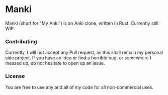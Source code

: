 # Manki

Manki (short for "My Anki") is an Anki clone, written in Rust. Currently still WIP.

### Contributing

Currently, I will not accept any Pull request, as this shall remain my personal side project.
If you have an idea or find a horrible bug, or somewhere I messed up, do not hesitate to open up an issue.

### License

You are free to use any and all of my code for all non-commercial uses.
